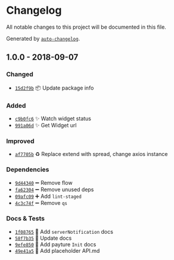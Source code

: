 # Changelog
All notable changes to this project will be documented in this file.

Generated by [`auto-changelog`](https://github.com/CookPete/auto-changelog).

## 1.0.0 - 2018-09-07
### Changed

- [`15d2f9b`](https://github.com/strelka-institute/payture-api/commit/15d2f9bdadc6246489ed53a01452c600fd8b6121) 📦 Update package info

### Added

- [`c9b0fc6`](https://github.com/strelka-institute/payture-api/commit/c9b0fc65aa867b56d3a32c1f4df251b6c3d86467) ✨ Watch widget status
- [`991a06d`](https://github.com/strelka-institute/payture-api/commit/991a06d79f4341a795f1f2a7299a76a7148c85a1) ✨ Get Widget url

### Improved

- [`af7705b`](https://github.com/strelka-institute/payture-api/commit/af7705b57b4d0d1bef80ea272f247b0a53fc8700) ♻️ Replace extend with spread, change axios instance

### Dependencies

- [`9d44340`](https://github.com/strelka-institute/payture-api/commit/9d443409b70954a1e38095aa3ba346a6d1eb2658) ➖ Remove flow
- [`fa62304`](https://github.com/strelka-institute/payture-api/commit/fa6230413eb7177d53fc492dcd1556c2aaa50249) ➖ Remove unused deps
- [`09afc09`](https://github.com/strelka-institute/payture-api/commit/09afc094bf24d6266f568e2ca5984e2cf5a3cdd0) ➕ Add `lint-staged`
- [`4c3c74f`](https://github.com/strelka-institute/payture-api/commit/4c3c74fd1f1b7120fb3fdca8527b20267fb34311) ➖ Remove `qs`

### Docs & Tests

- [`1f08765`](https://github.com/strelka-institute/payture-api/commit/1f08765e91c5e1adbcb0e3e3e9dff8a8c0ee3570) 📝 Add `serverNotification` docs
- [`58f7b35`](https://github.com/strelka-institute/payture-api/commit/58f7b356873b90af1fee99dd7894758f3483de42) 📝 Update docs
- [`9efe850`](https://github.com/strelka-institute/payture-api/commit/9efe8504900f09d4111fb0341245e846d54171a2) 📝 Add payture `Init` docs
- [`49e41a5`](https://github.com/strelka-institute/payture-api/commit/49e41a51f61fdb6bd6745d355c351a5beb6709a3) 📝 Add placeholder API.md
